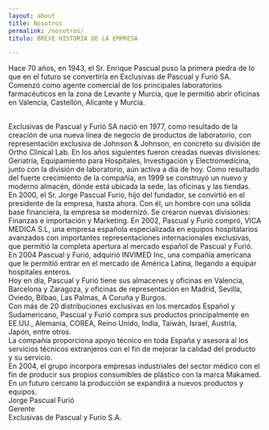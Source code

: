 ```yaml
---
layout: about
title: Nosotros
permalink: /nosotros/
titulo: BREVE HISTORIA DE LA EMPRESA

---
```



Hace 70 años, en 1943, el Sr. Enrique Pascual puso la primera piedra de lo que en el futuro se convertiría en Exclusivas de Pascual y Furió SA. Comenzó como agente comercial de los principales laboratorios farmacéuticos en la zona de Levante y Murcia, que le permitió abrir oficinas en Valencia, Castellón, Alicante y Murcia.

<br>
Exclusivas de Pascual y Furió SA nació en 1977, como resultado de la creación de una nueva línea de negocio de productos de laboratorio, con representación exclusiva de Johnson & Johnson, en concreto su división de Ortho Clinical Lab. En los años siguientes fueron creadas nuevas divisiones: Geriatría, Equipamiento para Hospitales, Investigación y Electromedicina, junto con la división de laboratorio, aún activa a día de hoy. Como resultado del fuerte crecimiento de la compañía, en 1999 se construyó un nuevo y moderno almacén, dónde está ubicada la sede, las oficinas y las tiendas.

<br>
En 2000, el Sr. Jorge Pascual Furio, hijo del fundador, se convirtió en el presidente de la empresa, hasta ahora. Con él, un hombre con una sólida base financiera, la empresa se modernizó. Se crearon nuevas divisiones: Finanzas e importación y Marketing. En 2002, Pascual y Furió compró, VICA MEDICA S.L, una empresa española especializada en equipos hospitalarios avanzados con importantes representaciones internacionales exclusivas, que permitió la completa apertura al mercado español de Pascual y Furió. En 2004 Pascual y Furió, adquirió INVIMED Inc, una compañía americana que le permitió entrar en el mercado de América Latina, llegando a equipar hospitales enteros.

<br>
Hoy en día, Pascual y Furió tiene sus almacenes y oficinas en Valencia, Barcelona y Zaragoza, y oficinas de representación en Madrid, Sevilla, Oviedo, Bilbao, Las Palmas, A Coruña y Burgos.

<br>
Con más de 20 distribuciones exclusivas en los mercados Español y Sudamericano, Pascual y Furió compra sus productos principalmente en EE.UU., Alemania, COREA, Reino Unido, India, Taiwán, Israel, Austria, Japón, entre otros.

<br>
La compañía proporciona apoyo técnico en toda España y asesora al los servicios técnicos extranjeros con el fin de mejorar la calidad del producto y su servicio.

<br>
En 2004, el grupo incorpora empresas industriales del sector médico con el fin de producir sus propios consumibles de plástico con la marca Makamed. En un futuro cercano la producción se expandirá a nuevos productos y equipos.

<br>
Jorge Pascual Furió
<br>
Gerente

<br>
Exclusivas de Pascual y Furio S.A.

<br>